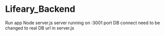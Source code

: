 # Lifeary_Backend
Run app
Node server.js
server running on :3001 port
DB connect need to be changed to real DB url in server.js
